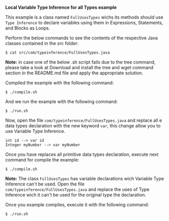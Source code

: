 **Local Variable Type Inference for all Types example**

This example is a class named `FullUsesTypes` wichs its methods should use 
`Type Inference` to declare variables using them in Expressions, Statements, and Blocks as Loops.

Perform the below commands to see the contents of the respective Java classes contained in the src folder:

    $ cat src/com/typeinference/FullUsesTypes.java

**Note:** in case one of the below .sh script fails due to the tree command, please take a look at Download and install the tree and wget command section in the README.md file and apply the appropriate solution.

Compiled the example with the following command:

    $ ./compile.sh

And we run the example with the following command:

    $ ./run.sh
    
Now, open the file `com/typeinference/FullUsesTypes.java` and replace all e data types declaration with
the new keyword `var`, this change allow you to use Variable Type Inference.

    int id --> var id
    Integer myNumber --> var myNumber

Once you have replaces all primitive data types declaration, execute next command for compile the example:

    $ ./compile.sh

**Note:** The class `FullUsesTypes` has variable declarations wich Variable Type Inference can't be used. 
Open the file `com/typeinference/FullUsesTypes.java` and replace the uses of Type Inference wich it can't be used 
for the original type the declaration. 

Once you example compiles, execute it with the following command: 

    $ ./run.sh
